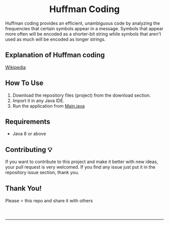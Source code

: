 <h1 align="center"> Huffman Coding </h1>

Huffman coding provides an efficient, unambiguous code by analyzing the frequencies that certain symbols appear in a message. Symbols that appear more often will be encoded as a shorter-bit string while symbols that aren't used as much will be encoded as longer strings.

## Explanation of Huffman coding 

<a href="https://en.wikipedia.org/wiki/Huffman_coding">Wikipedia</a>


## How To Use 
1. Download the repository files (project) from the download section.
2. Import it in any Java IDE.
3. Run the application from <a href="Huffman Coding- Decoding/Main.java">Main.java</a>


## Requirements
- Java 8 or above



## Contributing 💡
If you want to contribute to this project and make it better with new ideas, your pull request is very welcomed.
If you find any issue just put it in the repository issue section, thank you.


## Thank You!
Please ⭐️ this repo and share it with others


<br>


-----------
